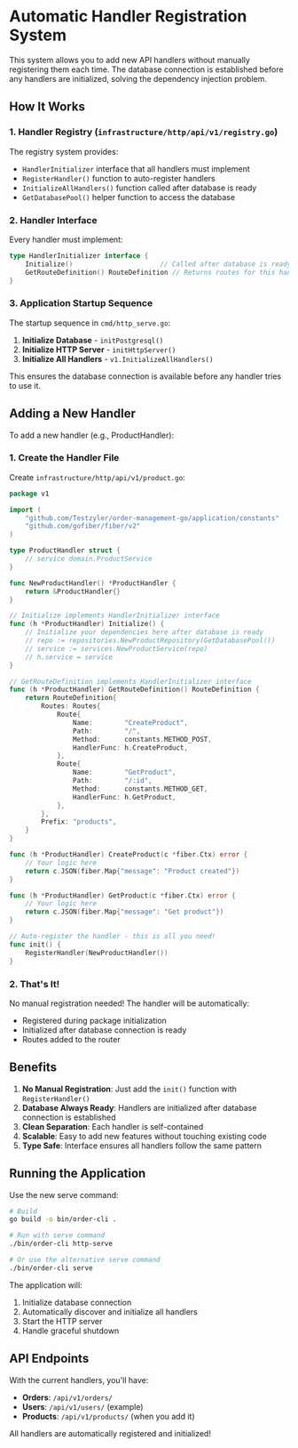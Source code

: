 # Automatic Handler Registration System

This system allows you to add new API handlers without manually registering them each time. The database connection is established before any handlers are initialized, solving the dependency injection problem.

## How It Works

### 1. Handler Registry (`infrastructure/http/api/v1/registry.go`)

The registry system provides:
- `HandlerInitializer` interface that all handlers must implement
- `RegisterHandler()` function to auto-register handlers
- `InitializeAllHandlers()` function called after database is ready
- `GetDatabasePool()` helper function to access the database

### 2. Handler Interface

Every handler must implement:

```go
type HandlerInitializer interface {
    Initialize()                      // Called after database is ready
    GetRouteDefinition() RouteDefinition // Returns routes for this handler
}
```

### 3. Application Startup Sequence

The startup sequence in `cmd/http_serve.go`:

1. **Initialize Database** - `initPostgresql()`
2. **Initialize HTTP Server** - `initHttpServer()`
3. **Initialize All Handlers** - `v1.InitializeAllHandlers()`

This ensures the database connection is available before any handler tries to use it.

## Adding a New Handler

To add a new handler (e.g., ProductHandler):

### 1. Create the Handler File

Create `infrastructure/http/api/v1/product.go`:

```go
package v1

import (
    "github.com/Testzyler/order-management-go/application/constants"
    "github.com/gofiber/fiber/v2"
)

type ProductHandler struct {
    // service domain.ProductService
}

func NewProductHandler() *ProductHandler {
    return &ProductHandler{}
}

// Initialize implements HandlerInitializer interface
func (h *ProductHandler) Initialize() {
    // Initialize your dependencies here after database is ready
    // repo := repositories.NewProductRepository(GetDatabasePool())
    // service := services.NewProductService(repo)
    // h.service = service
}

// GetRouteDefinition implements HandlerInitializer interface
func (h *ProductHandler) GetRouteDefinition() RouteDefinition {
    return RouteDefinition{
        Routes: Routes{
            Route{
                Name:        "CreateProduct",
                Path:        "/",
                Method:      constants.METHOD_POST,
                HandlerFunc: h.CreateProduct,
            },
            Route{
                Name:        "GetProduct",
                Path:        "/:id",
                Method:      constants.METHOD_GET,
                HandlerFunc: h.GetProduct,
            },
        },
        Prefix: "products",
    }
}

func (h *ProductHandler) CreateProduct(c *fiber.Ctx) error {
    // Your logic here
    return c.JSON(fiber.Map{"message": "Product created"})
}

func (h *ProductHandler) GetProduct(c *fiber.Ctx) error {
    // Your logic here
    return c.JSON(fiber.Map{"message": "Get product"})
}

// Auto-register the handler - this is all you need!
func init() {
    RegisterHandler(NewProductHandler())
}
```

### 2. That's It!

No manual registration needed! The handler will be automatically:
- Registered during package initialization
- Initialized after database connection is ready
- Routes added to the router

## Benefits

1. **No Manual Registration**: Just add the `init()` function with `RegisterHandler()`
2. **Database Always Ready**: Handlers are initialized after database connection is established
3. **Clean Separation**: Each handler is self-contained
4. **Scalable**: Easy to add new features without touching existing code
5. **Type Safe**: Interface ensures all handlers follow the same pattern

## Running the Application

Use the new serve command:

```bash
# Build
go build -o bin/order-cli .

# Run with serve command
./bin/order-cli http-serve

# Or use the alternative serve command
./bin/order-cli serve
```

The application will:
1. Initialize database connection
2. Automatically discover and initialize all handlers
3. Start the HTTP server
4. Handle graceful shutdown

## API Endpoints

With the current handlers, you'll have:

- **Orders**: `/api/v1/orders/`
- **Users**: `/api/v1/users/` (example)
- **Products**: `/api/v1/products/` (when you add it)

All handlers are automatically registered and initialized!
